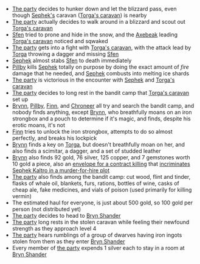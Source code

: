 - [The party](/pages/party) decides to hunker down and let the blizzard pass, even though [Sephek's](/pages/sephek-kaltro) caravan ([Torga's caravan](/pages/toargs-caravan)) is nearby
- [The party](/pages/party) actually decides to walk around in a blizzard and scout out [Torga's caravan](/pages/toargs-caravan)
- [Sfen](/pages/sven) tried to prone and hide in the snow, and the [Axebeak](/pages/axebeak) leading [Torga's caravan](/pages/toargs-caravan) noticed and sqwaked
- [The party](/pages/party) gets into a fight with [Torga's caravan](/pages/toargs-caravan), with the attack lead by [Torga](/pages/torrga-icevien) throwing a dagger and missing [Sfen](/pages/sven)
- [Sephek](/pages/sephek-kaltro) almost stabs [Sfen](/pages/sven) to death immediately
- [Pillby](/pages/pillby) kills [Sephek](/pages/sephek-kaltro) totally on purpose by doing the exact amount of _fire_ damage that he needed, and [Sephek](/pages/sephek-kaltro) combusts into melting ice shards
- [The party](/pages/party) is victorious in the encounter with [Sephek](/pages/sephek-kaltro) and [Torga's caravan](/pages/toargs-caravan)
- [The party](/pages/party) decides to long rest in the bandit camp that [Torga's caravan](/pages/toargs-caravan) set up
- [Brynn](/pages/brynn), [Pillby](/pages/pillby), [Finn](/pages/finnegan), and [Chroneer](/pages/chroneer) all try and search the bandit camp, and nobody finds anything, except [Brynn](/pages/brynn), who breathfully moans on an iron strongbox and a pouch to determine if it's magic, and finds, despite his erotic moans, it's not
- [Finn](/pages/finnegan) tries to unlock the iron strongbox, attempts to do so almost perfectly, and breaks his lockpick
- [Brynn](/pages/brynn) finds a key on [Torga](/pages/torrga-icevien), but doesn't breathfully moan on her, and also finds a scimitar, a dagger, and a set of studded leather
- [Brynn](/pages/brynn) also finds 92 gold, 76 silver, 125 copper, and 7 gemstones worth 10 gold a piece, also an [envelope for a contract killing](/pages/incriminating-assassination-contract) that [incriminates Sephek Kaltro in a murder-for-hire plot](#sepheks-murders)
- [The party](/pages/party) also finds among the bandit camp: cut wood, flint and tinder, flasks of whale oil, blankets, furs, rations, bottles of wine, casks of cheap ale, fake medicines, and vials of poison (used primarily for killing vermin)
- The estimated haul for everyone, is just about 500 gold, so 100 gold per person (not distributed yet)
- [The party](/pages/party) decides to head to [Bryn Shander](/pages/bryn-shander)
- [The party](/pages/party) long rests in the stolen caravan while feeling their newfound strength as they approach level 4
- [The party](/pages/party) hears rumblings of a group of dwarves having iron ingots stolen from them as they enter [Bryn Shander](/pages/bryn-shander)
- Every member of [the party](/pages/party) expends 1 silver each to stay in a room at [Bryn Shander](/pages/bryn-shander)

